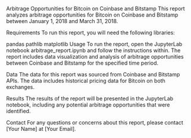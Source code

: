 Arbitrage Opportunities for Bitcoin on Coinbase and Bitstamp
This report analyzes arbitrage opportunities for Bitcoin on Coinbase and Bitstamp between January 1, 2018 and March 31, 2018.

Requirements
To run this report, you will need the following libraries:

pandas
pathlib
matplotlib
Usage
To run the report, open the JupyterLab notebook arbitrage_report.ipynb and follow the instructions within. The report includes data visualization and analysis of arbitrage opportunities between Coinbase and Bitstamp for the specified time period.

Data
The data for this report was sourced from Coinbase and Bitstamp APIs. The data includes historical pricing data for Bitcoin on both exchanges.

Results
The results of the report will be presented in the JupyterLab notebook, including any potential arbitrage opportunities that were identified.

Contact
For any questions or concerns about this report, please contact [Your Name] at [Your Email].